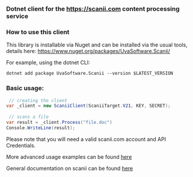 ### Dotnet client for the https://scanii.com content processing service

### How to use this client

This library is installable via Nuget and can be installed via the usual tools, details here: https://www.nuget.org/packages/UvaSoftware.Scanii/

For example, using the dotnet CLI: 
```
dotnet add package UvaSoftware.Scanii --version $LATEST_VERSION
```

### Basic usage:
 
```csharp
 // creating the client
var _client = new ScaniiClient(ScaniiTarget.V21, KEY, SECRET);
 
 // scans a file
var result = _client.Process("file.doc")
Console.WriteLine(result);

```

Please note that you will need a valid scanii.com account and API Credentials. 

More advanced usage examples can be found [here](https://github.com/uvasoftware/scanii-dotnet/blob/master/UvaSoftware.Scanii.Tests/ScaniiClientTests.cs)

General documentation on scanii can be found [here](http://docs.scanii.com)
